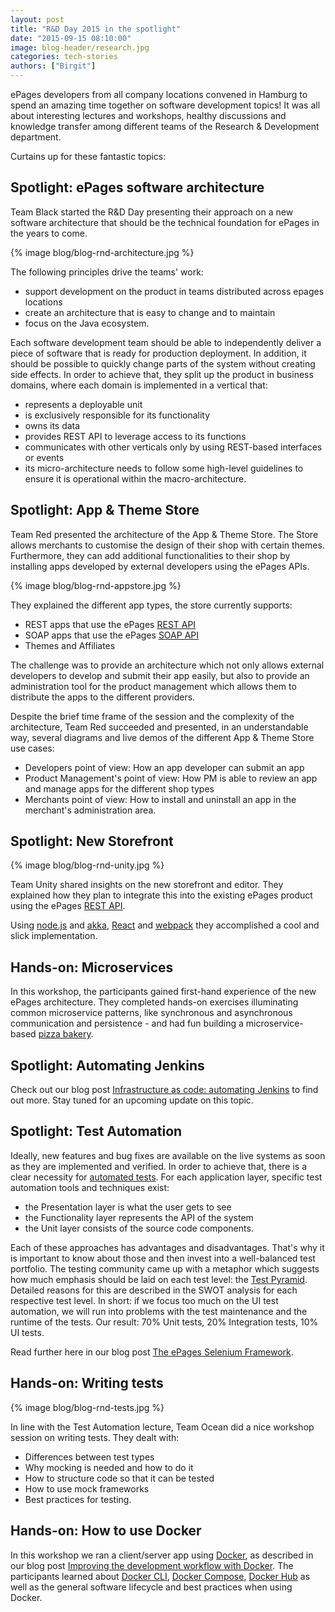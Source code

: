 ```yaml
---
layout: post
title: "R&D Day 2015 in the spotlight"
date: "2015-09-15 08:10:00"
image: blog-header/research.jpg
categories: tech-stories
authors: ["Birgit"]
---
```


ePages developers from all company locations convened in Hamburg to spend an amazing time together on software development topics!
It was all about interesting lectures and workshops, healthy discussions and knowledge transfer among different teams of the Research & Development department.

Curtains up for these fantastic topics:

## Spotlight: ePages software architecture

Team Black started the R&D Day presenting their approach on a new software architecture that should be the technical foundation for ePages in the years to come.

{% image blog/blog-rnd-architecture.jpg %}

The following principles drive the teams' work:

* support development on the product in teams distributed across epages locations
* create an architecture that is easy to change and to maintain
* focus on the Java ecosystem.

Each software development team should be able to independently deliver a piece of software that is ready for production deployment.
In addition, it should be possible to quickly change parts of the system without creating side effects.
In order to achieve that, they split up the product in business domains, where each domain is implemented in a vertical that:

* represents a deployable unit
* is exclusively responsible for its functionality
* owns its data
* provides REST API to leverage access to its functions
* communicates with other verticals only by using REST-based interfaces or events
* its micro-architecture needs to follow some high-level guidelines to ensure it is operational within the macro-architecture.

## Spotlight: App & Theme Store

Team Red presented the architecture of the App & Theme Store.
The Store allows merchants to customise the design of their shop with certain themes.
Furthermore, they can add additional functionalities to their shop by installing apps developed by external developers using the ePages APIs.

{% image blog/blog-rnd-appstore.jpg %}

They explained the different app types, the store currently supports:

* REST apps that use the ePages [REST API](https://developer.epages.com/)
* SOAP apps that use the ePages [SOAP API](https://developer.epages.com/soap/index.html)
* Themes and Affiliates

The challenge was to provide an architecture which not only allows external developers to develop and submit their app easily, but also to provide an administration tool for the product management which allows them to distribute the apps to the different providers.

Despite the brief time frame of the session and the complexity of the architecture, Team Red succeeded and presented, in an understandable way, several diagrams and live demos of the different App & Theme Store use cases:

- Developers point of view: How an app developer can submit an app
- Product Management's point of view: How PM is able to review an app and manage apps for the different shop types
- Merchants point of view: How to install and uninstall an app in the merchant's administration area.

## Spotlight: New Storefront

{% image blog/blog-rnd-unity.jpg %}

Team Unity shared insights on the new storefront and editor.
They explained how they plan to integrate this into the existing ePages product using the ePages [REST API](https://developer.epages.com/).

Using [node.js](https://nodejs.org/en/) and [akka](http://akka.io/), [React](http://facebook.github.io/react/) and [webpack](https://webpack.github.io/) they accomplished a cool and slick implementation.

## Hands-on: Microservices

In this workshop, the participants gained first-hand experience of the new ePages architecture.
They completed hands-on exercises illuminating common microservice patterns, like synchronous and asynchronous communication and persistence - and had fun building a microservice-based [pizza bakery](https://github.com/ePages-de/rnd-microservices-handson).

## Spotlight: Automating Jenkins

Check out our blog post [Infrastructure as code: automating Jenkins](https://developer.epages.com/blog/2015/06/25/infrastructure-as-code.html) to find out more.
Stay tuned for an upcoming update on this topic.

## Spotlight: Test Automation

Ideally, new features and bug fixes are available on the live systems as soon as they are implemented and verified.
In order to achieve that, there is a clear necessity for [automated tests](http://blog.daverooney.ca/2015/04/getting-started-with-test-driven.html).
For each application layer, specific test automation tools and techniques exist:

* the Presentation layer is what the user gets to see
* the Functionality layer represents the API of the system
* the Unit layer consists of the source code components.

Each of these approaches has advantages and disadvantages.
That's why it is important to know about those and then invest into a well-balanced test portfolio.
The testing community came up with a metaphor which suggests how much emphasis should be laid on each test level: the [Test Pyramid](http://mrselenium.blogspot.de/2014/12/the-automation-pyramid.html).
Detailed reasons for this are described in the SWOT analysis for each respective test level.
In short: if we focus too much on the UI test automation, we will run into problems with the test maintenance and the runtime of the tests.
Our result: 70% Unit tests, 20% Integration tests, 10% UI tests.

Read further here in our blog post [The ePages Selenium Framework](https://developer.epages.com/blog/2015/07/23/the-epages-selenium-framework.html).

## Hands-on: Writing tests

{% image blog/blog-rnd-tests.jpg %}

In line with the Test Automation lecture, Team Ocean did a nice workshop session on writing tests.
They dealt with:

* Differences between test types
* Why mocking is needed and how to do it
* How to structure code so that it can be tested
* How to use mock frameworks
* Best practices for testing.

## Hands-on: How to use Docker

In this workshop we ran a client/server app using [Docker](https://www.docker.com/), as described in our blog post [Improving the development workflow with Docker](https://developer.epages.com/blog/2015/06/11/improve-development-with-docker.html).
The participants learned about [Docker CLI](https://docs.docker.com/reference/commandline/cli/), [Docker Compose](https://docs.docker.com/compose/), [Docker Hub](https://hub.docker.com/) as well as the general software lifecycle and best practices when using Docker.
